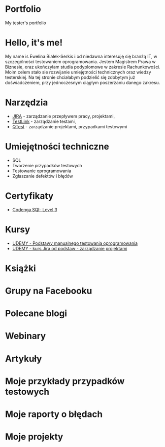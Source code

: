 # Portfolio
My tester's portfolio
# Hello, it's me!
My name is Ewelina Białek-Serkis i od niedawna interesuję się branżą IT, w szczególności testowaniem oprogramowania. Jestem Magistrem Prawa w Biznesie, oraz ukończyłam studia podyplomowe w zakresie Rachunkowości. Moim celem stało sie rozwijanie umiejętności technicznych oraz wiedzy testerskiej. Na tej stronie chciałabym podzielić się zdobytym już doświadczeniem, przy jednoczesnym ciągłym poszerzaniu danego zakresu.
#  Narzędzia
* [JIRA](https://www.atlassian.com/software/jira) - zarządzanie przepływem pracy, projektami,
* [TestLink](https://testlink.org/) - zarządzanie testami,
* [QTest](https://www.tricentis.com/software-testing-tool-trial-demo/qtest-trial) - zarządzanie projektami, przypadkami testowymi
# Umiejętności techniczne
* SQL
* Tworzenie przypadków testowych
* Testowanie oprogramowania
* Zgłaszanie defektów i błędów
# Certyfikaty
* [Codenga SQl- Level 3](https://codenga.pl/p/certificate/hash/1dezxss78vhcco0cc84g048sgwk8gow)
# Kursy
* [UDEMY - Podstawy manualnego testowania oprogramowania](https://www.udemy.com/certificate/UC-3889cb37-31f5-4563-b113-68a70567097b/)
* [UDEMY - kurs Jira od podstaw - zarządzanie projektami](https://www.udemy.com/certificate/UC-574c72fb-155c-4e80-911e-c21730742a64/)
# Książki
# Grupy na Facebooku
# Polecane blogi
# Webinary
# Artykuły
# Moje przykłady przypadków testowych
# Moje raporty o błędach
# Moje projekty
